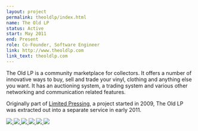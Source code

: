 ```yaml
---
layout: project
permalink: theoldlp/index.html
name: The Old LP
status: Active
start: May 2011
end: Present
role: Co-Founder, Software Engineer
link: http://www.theoldlp.com
link_text: theoldlp.com
---
```


The Old LP is a community marketplace for collectors. It offers a number of
innovative ways to buy, sell and trade your vinyl, clothing and anything else
you want. It has an auctioning system, a trading system and various other
networking and communication related features.

Originally part of [Limited Pressing](/projects/limitedpressing), a project
started in 2009, The Old LP was extracted out into a separate service in early
2011.

<p class="gallery">
  <a href="http://www.flickr.com/photos/tsmango/6076680524/in/set-72157627384004513/" target="_blank">
    <img rel="" src="http://farm7.staticflickr.com/6192/6076680524_d88985aede_s.jpg" />
  </a>
  <a href="http://www.flickr.com/photos/tsmango/6076143743/in/set-72157627384004513/" target="_blank">
    <img rel="" src="http://farm7.staticflickr.com/6064/6076143743_b5aeef050e_s.jpg" />
  </a>
  <a href="http://www.flickr.com/photos/tsmango/6076680662/in/set-72157627384004513/" target="_blank">
    <img rel="" src="http://farm7.staticflickr.com/6205/6076680662_0540fc7906_s.jpg" />
  </a>
  <a href="http://www.flickr.com/photos/tsmango/6076143907/in/set-72157627384004513/" target="_blank">
    <img rel="" src="http://farm7.staticflickr.com/6191/6076143907_0d9a1b34a5_s.jpg" />
  </a>
  <a href="http://www.flickr.com/photos/tsmango/6076143969/in/set-72157627384004513/" target="_blank">
    <img rel="" src="http://farm7.staticflickr.com/6071/6076143969_10d1844cf6_s.jpg" />
  </a>
  <a href="http://www.flickr.com/photos/tsmango/6076144063/in/set-72157627384004513/" target="_blank">
    <img rel="" src="http://farm7.staticflickr.com/6076/6076144063_2b7d3b8199_s.jpg" />
  </a>
</p>